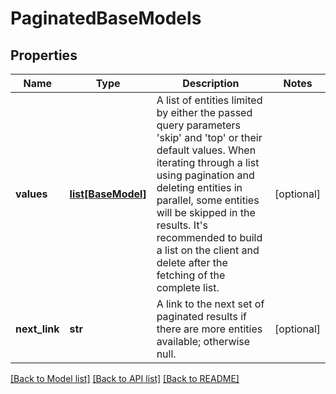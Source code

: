 # PaginatedBaseModels

## Properties
Name | Type | Description | Notes
------------ | ------------- | ------------- | -------------
**values** | [**list[BaseModel]**](BaseModel.md) | A list of entities limited by either the passed query parameters &#39;skip&#39; and &#39;top&#39; or their default values.              When iterating through a list using pagination and deleting entities in parallel, some entities will be skipped in the results. It&#39;s recommended to build a list on the client and delete after the fetching of the complete list. | [optional] 
**next_link** | **str** | A link to the next set of paginated results if there are more entities available; otherwise null. | [optional] 

[[Back to Model list]](../README.md#documentation-for-models) [[Back to API list]](../README.md#documentation-for-api-endpoints) [[Back to README]](../README.md)


